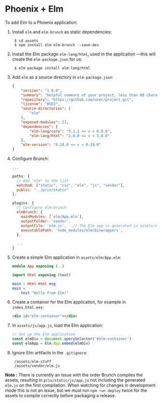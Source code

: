 # Phoenix + Elm

To add Elm to a Phoenix application:

1. Install `elm` and `elm-brunch` as static dependencies:

        $ cd assets
        $ npm install elm elm-brunch --save-dev

2. Install the Elm package `elm-lang/html`, used in the application —this will
    create the `elm-package.json` for us:

        $ elm package install elm-lang/html

3. Add `elm` as a source directory in `elm-package.json`:

    ```json
    {
        "version": "1.0.0",
        "summary": "helpful summary of your project, less than 80 characters",
        "repository": "https://github.com/user/project.git",
        "license": "BSD3",
        "source-directories": [
            "elm"
        ],
        "exposed-modules": [],
        "dependencies": {
            "elm-lang/core": "5.1.1 <= v < 6.0.0",
            "elm-lang/html": "2.0.0 <= v < 3.0.0"
        },
        "elm-version": "0.18.0 <= v < 0.19.0"
    }
    ```

4. Configure Brunch:

    ```js
    ...

    paths: {
      // Add "elm" to the list
      watched: ["static", "css", "elm", "js", "vendor"],
      public: "../priv/static"
    },

    plugins: {
      // Configure elm-brunch
      elmBrunch: {
        mainModules: ['elm/App.elm'],
        outputFolder: 'vendor',
        outputFile: 'elm.js',   // The Elm app is generated in assets/vendor/elm.js
        executablePath: 'node_modules/elm/binwrappers',
      },

      ...
    }
    ```

5. Create a simple Elm application in `assets/elm/App.elm`:

    ```elm
    module App exposing (..)

    import Html exposing (text)

    main : Html.Html msg
    main =
        text "Hello from Elm!"
    ```

6. Create a container for the Elm application, for example in `index.html.eex`:

    ```html
    <div id="elm-container"></div>
    ```

7. In `assets/js/app.js`, load the Elm application:

    ```js
    // Set up the Elm application
    const elmDiv = document.querySelector('#elm-container')
    const elmApp = Elm.App.embed(elmDiv)
    ```

8. Ignore Elm artifacts in the `.gitignore`:

        /assets/elm-stuff
        /assets/vendor/elm.js

**Note :** There is currently an issue with the order Brunch compiles the
assets, resulting in `priv/static/js/app.js` not including the generated
`elm.js` on the first compilation. When watching for changes in development mode
this is not an issue, but we must run `npm run deploy` twice for the assets to
compile correctly before packaging a release.
